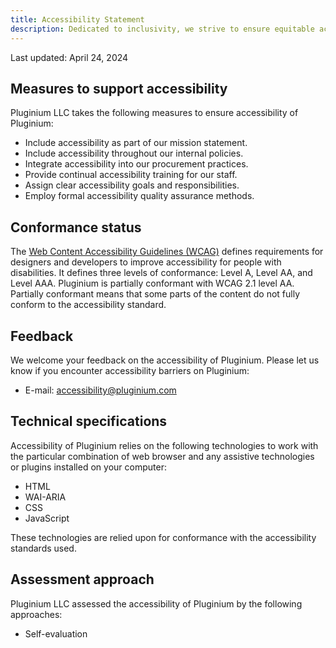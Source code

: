 ```yaml
---
title: Accessibility Statement
description: Dedicated to inclusivity, we strive to ensure equitable access for all by implementing comprehensive accessibility measures across our platforms and services.
---
```


Last updated: April 24, 2024

## Measures to support accessibility

Pluginium LLC takes the following measures to ensure accessibility of Pluginium:

- Include accessibility as part of our mission statement.
- Include accessibility throughout our internal policies.
- Integrate accessibility into our procurement practices.
- Provide continual accessibility training for our staff.
- Assign clear accessibility goals and responsibilities.
- Employ formal accessibility quality assurance methods.

## Conformance status

The [Web Content Accessibility Guidelines (WCAG)](https://www.w3.org/WAI/standards-guidelines/wcag/) defines requirements for designers and developers to improve accessibility for people with disabilities. It defines three levels of conformance: Level A, Level AA, and Level AAA. Pluginium is partially conformant with WCAG 2.1 level AA. Partially conformant means that some parts of the content do not fully conform to the accessibility standard.

## Feedback

We welcome your feedback on the accessibility of Pluginium. Please let us know if you encounter accessibility barriers on Pluginium:

- E-mail: [accessibility@pluginium.com](mailto:accessibility@pluginium.com)

## Technical specifications

Accessibility of Pluginium relies on the following technologies to work with the particular combination of web browser and any assistive technologies or plugins installed on your computer:

- HTML
- WAI-ARIA
- CSS
- JavaScript

These technologies are relied upon for conformance with the accessibility standards used.

## Assessment approach

Pluginium LLC assessed the accessibility of Pluginium by the following approaches:

- Self-evaluation
